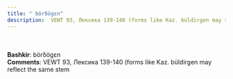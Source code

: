 ```yaml
---
title: " börδögɛn"
description:  VEWT 93, Лексика 139-140 (forms like Kaz. büldirgen may reflect the same stem
---
```

<p data-pagefind-weight="0.5">
<strong></strong><br><br>
<strong>Bashkir</strong>:  börδögɛn<br>
<strong>Comments</strong>:  VEWT 93, Лексика 139-140 (forms like Kaz. büldirgen may reflect the same stem<br>

</p>
